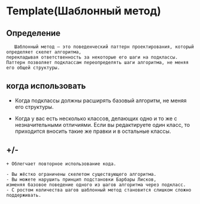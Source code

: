 # Template(Шаблонный метод)

## Определение 

```
   Шаблонный метод — это поведенческий паттерн проектирования, который определяет скелет алгоритма,
перекладывая ответственность за некоторые его шаги на подклассы. Паттерн позволяет подклассам переопределять шаги алгоритма, не меняя его общей структуры.
```

## когда использовать

* Когда подклассы должны расширять базовый алгоритм, не меняя его структуры.

* Когда у вас есть несколько классов, делающих одно и то же с незначительными отличиями.
Если вы редактируете один класс, то приходится вносить такие же правки и в остальные классы.


## +/-
```
+ Облегчает повторное использование кода.

- Вы жёстко ограничены скелетом существующего алгоритма.
- Вы можете нарушить принцип подстановки Барбары Лисков,
изменяя базовое поведение одного из шагов алгоритма через подкласс.
- С ростом количества шагов шаблонный метод становится слишком сложно поддерживать.
```

